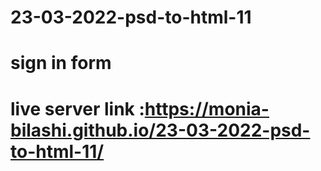 # 23-03-2022-psd-to-html-11
# sign in form 

# live server link :https://monia-bilashi.github.io/23-03-2022-psd-to-html-11/
